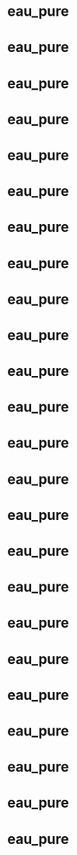 # eau_pure
# eau_pure
# eau_pure
# eau_pure
# eau_pure
# eau_pure
# eau_pure
# eau_pure
# eau_pure
# eau_pure
# eau_pure
# eau_pure
# eau_pure
# eau_pure
# eau_pure
# eau_pure
# eau_pure
# eau_pure
# eau_pure
# eau_pure
# eau_pure
# eau_pure
# eau_pure
# eau_pure
